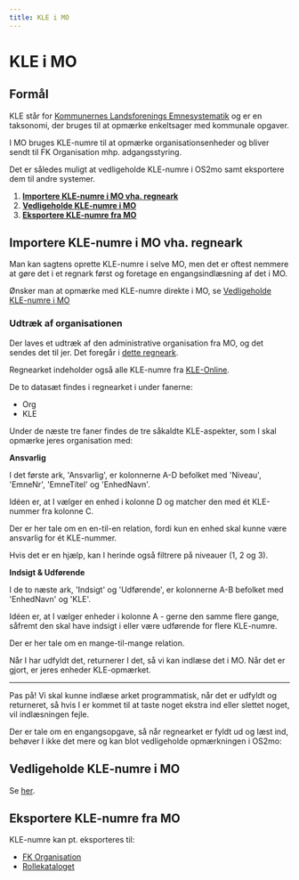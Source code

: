 ```yaml
---
title: KLE i MO
---
```


# KLE i MO

## Formål

KLE står for [Kommunernes Landsforenings Emnesystematik](https://www.kl.dk/okonomi-og-administration/digitalisering-og-teknologi/arbejdsgange-forretningsviden-og-informationshaandtering/kl-emnesystematik-kle/) og er en taksonomi, der bruges til at opmærke enkeltsager med kommunale opgaver.

I MO bruges KLE-numre til at opmærke organisationsenheder og bliver sendt til FK Organisation mhp. adgangsstyring. 

Det er således muligt at vedligeholde KLE-numre i OS2mo samt eksportere dem til andre systemer.

1. **[Importere KLE-numre i MO vha. regneark](##importere-KLE-numre-i-MO-vha.-regneark)**
2. **[Vedligeholde KLE-numre i MO](##vedligeholde-KLE-numre-i-MO)**
3. **[Eksportere KLE-numre fra MO](##eksportere-KLE-numre-fra-MO)**

## Importere KLE-numre i MO vha. regneark
Man kan sagtens oprette KLE-numre i selve MO, men det er oftest nemmere at gøre det i et regnark først og foretage en engangsindlæsning af det i MO.

Ønsker man at opmærke med KLE-numre direkte i MO, se [Vedligeholde KLE-numre i MO](##vedligeholde-KLE-numre-i-MO)

### Udtræk af organisationen
Der laves et udtræk af den administrative organisation fra MO, og det sendes det til jer. Det foregår i [dette regneark](../static/kle.xlsx).

Regnearket indeholder også alle KLE-numre fra [KLE-Online](https://www.kle-online.dk/).

De to datasæt findes i regnearket i under fanerne:

* Org
* KLE

Under de næste tre faner findes de tre såkaldte KLE-aspekter, som I skal opmærke jeres organisation med:

**Ansvarlig**

I det første ark, 'Ansvarlig', er kolonnerne A-D befolket med 'Niveau', 'EmneNr', 'EmneTitel' og 'EnhedNavn'.

Idéen er, at I vælger en enhed i kolonne D og matcher den med ét KLE-nummer fra kolonne C.

Der er her tale om en en-til-en relation, fordi kun en enhed skal kunne være ansvarlig for ét KLE-nummer.

Hvis det er en hjælp, kan I herinde også filtrere på niveauer (1, 2 og 3).

**Indsigt & Udførende**

I de to næste ark, 'Indsigt' og 'Udførende', er kolonnerne A-B befolket med 'EnhedNavn' og 'KLE'.

Idéen er, at I vælger enheder i kolonne A - gerne den samme flere gange, såfremt den skal have indsigt i eller være udførende for flere KLE-numre.

Der er her tale om en mange-til-mange relation.

Når I har udfyldt det, returnerer I det, så vi kan indlæse det i MO. Når det er gjort, er jeres enheder KLE-opmærket.

---

Pas på! Vi skal kunne indlæse arket programmatisk, når det er udfyldt og returneret, så hvis I er kommet til at taste noget ekstra ind eller slettet noget, vil indlæsningen fejle.

Der er tale om en engangsopgave, så når regnearket er fyldt ud og læst ind, behøver I ikke det mere og kan blot vedligeholde opmærkningen i OS2mo:

## Vedligeholde KLE-numre i MO

Se [her](https://rammearkitektur.docs.magenta.dk/os2mo/drift-support/manual.html#fanebladet-kle-opmrkninger).

## Eksportere KLE-numre fra MO

KLE-numre kan pt. eksporteres til:

* [FK Organisation](https://rammearkitektur.docs.magenta.dk/os2mo/data-import-export/exporters/os2sync.html)
* [Rollekataloget](https://rammearkitektur.docs.magenta.dk/os2mo/data-import-export/exporters/os2rollekatalog.html)
